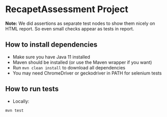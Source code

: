 # RecapetAssessment Project

**Note:** We did assertions as separate test nodes to show them nicely on HTML report. So even small checks appear as tests in report.  

## How to install dependencies
- Make sure you have Java 11 installed  
- Maven should be installed (or use the Maven wrapper if you want)  
- Run `mvn clean install` to download all dependencies  
- You may need ChromeDriver or geckodriver in PATH for selenium tests  

## How to run tests
- Locally:  
```bash
mvn test
